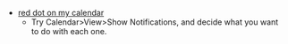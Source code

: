  - [red dot on my calendar](https://discussions.apple.com/thread/6727275?start=0&tstart=0)
    - Try Calendar>View>Show Notifications, and decide what you want to do with each one.   